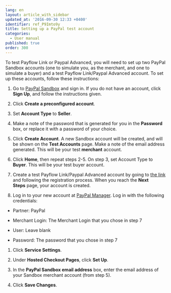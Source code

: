 ```yaml
---
lang: en
layout: article_with_sidebar
updated_at: '2016-09-30 12:33 +0400'
identifier: ref_P9Imto9y
title: Setting up a PayPal test account
categories:
  - User manual
published: true
order: 300
---
```



To test Payflow Link or Paypal Advanced, you will need to set up two PayPal Sandbox accounts (one to simulate you, as the merchant, and one to simulate a buyer) and a test Payflow Link/Paypal Advanced account. To set up these accounts, follow these instructions:

1.  Go to [PayPal Sandbox](https://developer.paypal.com/) and sign in. If you do not have an account, click **Sign Up**, and follow the instructions given.

2.  Click **Create a preconfigured account**.

3.  Set **Account Type** to **Seller**.

4.  Make a note of the password that is generated for you in the **Password** box, or replace it with a password of your choice.

5.  Click **Create Account**. A new Sandbox account will be created, and will be shown on the **Test Accounts** page. Make a note of the email address generated. This will be your test **merchant** account.

6.  Click **Home**, then repeat steps 2-5\. On step 3, set Account Type to **Buyer**. This will be your test buyer account.

7.  Create a test Payflow Link/Paypal Advanced account by going to [the link](https://registration.paypal.com/welcomePage.do?producttype=C1&country=US&mode=try) and following the registration process. When you reach the **Next Steps** page, your account is created.

8.  Log in to your new account at [PayPal Manager](https://manager.paypal.com/). Log in with the following credentials:

*   Partner: PayPal

*   Merchant Login: The Merchant Login that you chose in step 7

*   User: Leave blank

*   Password: The password that you chose in step 7

1.  Click **Service Settings**.

2.  Under **Hosted Checkout Pages**, click **Set Up**.

3.  In the **PayPal Sandbox email address** box, enter the email address of your Sandbox merchant account (from step 5).

4.  Click **Save Changes**.
